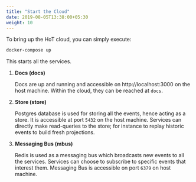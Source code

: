 ```yaml
---
title: "Start the Cloud"
date: 2019-08-05T13:38:00+05:30
weight: 10
---
```


To bring up the HoT cloud, you can simply execute:

```sh
docker-compose up
```

This starts all the services.

1. **Docs (docs)**<br>

    Docs are up and running and accessible on http://localhost:3000 on the host
    machine. Within the cloud, they can be reached at `docs`.

2. **Store (store)**<br>

    Postgres database is used for storing all the events, hence acting as a
    store. It is accessible at port `5432` on the host machine. Services can
    directly make read-queries to the store; for instance to replay historic
    events to build fresh projections.

3. **Messaging Bus (mbus)**<br>

    Redis is used as a messaging bus which broadcasts new events to all the
    services. Services can choose to subscribe to specific events that interest
    them. Messaging Bus is accessible on port `6379` on host machine.
